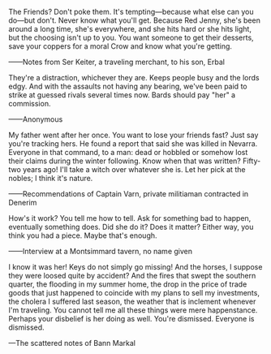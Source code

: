 The Friends? Don't poke them. It's tempting—because what else can you do—but don't. Never know what you'll get. Because Red Jenny, she's been around a long time, she's everywhere, and she hits hard or she hits light, but the choosing isn't up to you. You want someone to get their desserts, save your coppers for a moral Crow and know what you're getting.

——Notes from Ser Keiter, a traveling merchant, to his son, Erbal

They're a distraction, whichever they are. Keeps people busy and the lords edgy. And with the assaults not having any bearing, we've been paid to strike at guessed rivals several times now. Bards should pay "her" a commission.

——Anonymous

My father went after her once. You want to lose your friends fast? Just say you're tracking hers. He found a report that said she was killed in Nevarra. Everyone in that command, to a man: dead or hobbled or somehow lost their claims during the winter following. Know when that was written? Fifty-two years ago! I'll take a witch over whatever she is. Let her pick at the nobles; I think it's nature.

——Recommendations of Captain Varn, private militiaman contracted in Denerim

How's it work? You tell me how to tell. Ask for something bad to happen, eventually something does. Did she do it? Does it matter? Either way, you think you had a piece. Maybe that's enough.

——Interview at a Montsimmard tavern, no name given

I know it was her! Keys do not simply go missing! And the horses, I suppose they were loosed quite by accident? And the fires that swept the southern quarter, the flooding in my summer home, the drop in the price of trade goods that just happened to coincide with my plans to sell my investments, the cholera I suffered last season, the weather that is inclement whenever I'm traveling. You cannot tell me all these things were mere happenstance. Perhaps your disbelief is her doing as well. You're dismissed. Everyone is dismissed.

—The scattered notes of Bann Markal
